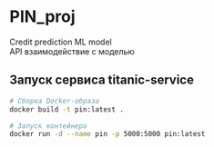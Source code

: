 # PIN_proj
Credit prediction ML model  
API взаимодействие с моделью

## Запуск сервиса titanic-service

```bash
# Сборка Docker-образа
docker build -t pin:latest .
```
```bash
# Запуск контейнера
docker run -d --name pin -p 5000:5000 pin:latest
```
